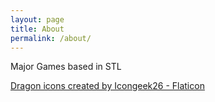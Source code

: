 ```yaml
---
layout: page
title: About
permalink: /about/
---
```


Major Games based in STL

<a href="https://www.flaticon.com/free-icons/dragon" title="dragon icons">Dragon icons created by Icongeek26 - Flaticon</a>
